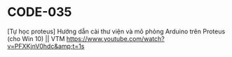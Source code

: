 # CODE-035
[Tự học proteus] Hướng dẫn cài thư viện và mô phỏng Arduino trên Proteus (cho Win 10) || VTM https://www.youtube.com/watch?v=PFXKjnV0hdc&amp;t=1s
